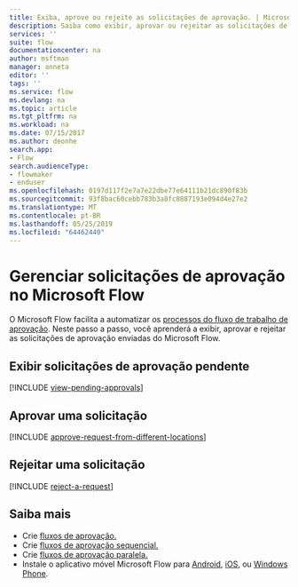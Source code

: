 ```yaml
---
title: Exiba, aprove ou rejeite as solicitações de aprovação. | Microsoft Docs
description: Saiba como exibir, aprovar ou rejeitar as solicitações de aprovação no Microsoft Flow.
services: ''
suite: flow
documentationcenter: na
author: msftman
manager: anneta
editor: ''
tags: ''
ms.service: flow
ms.devlang: na
ms.topic: article
ms.tgt_pltfrm: na
ms.workload: na
ms.date: 07/15/2017
ms.author: deonhe
search.app:
- Flow
search.audienceType:
- flowmaker
- enduser
ms.openlocfilehash: 0197d117f2e7a7e22dbe77e64111b21dc890f83b
ms.sourcegitcommit: 93f8bac60cebb783b3a8fc8887193e094d4e27e2
ms.translationtype: MT
ms.contentlocale: pt-BR
ms.lasthandoff: 05/25/2019
ms.locfileid: "64462440"
---
```

# <a name="manage-approval-requests-in-microsoft-flow"></a>Gerenciar solicitações de aprovação no Microsoft Flow
O Microsoft Flow facilita a automatizar os [processos do fluxo de trabalho de aprovação](modern-approvals.md). Neste passo a passo, você aprenderá a exibir, aprovar e rejeitar as solicitações de aprovação enviadas do Microsoft Flow.

## <a name="view-pending-approval-requests"></a>Exibir solicitações de aprovação pendente
[!INCLUDE [view-pending-approvals](includes/view-pending-approvals.md)]

## <a name="approve-a-request"></a>Aprovar uma solicitação
[!INCLUDE [approve-request-from-different-locations](includes/approve-request-from-different-locations.md)]

## <a name="reject-a-request"></a>Rejeitar uma solicitação
[!INCLUDE [reject-a-request](includes/reject-a-request.md)]

## <a name="learn-more"></a>Saiba mais
* Crie [fluxos de aprovação.](modern-approvals.md)
* Crie [fluxos de aprovação sequencial.](sequential-modern-approvals.md)
* Crie [fluxos de aprovação paralela.](parallel-modern-approvals.md)
* Instale o aplicativo móvel Microsoft Flow para [Android](https://aka.ms/flowmobiledocsandroid), [iOS](https://aka.ms/flowmobiledocsios), ou [Windows Phone](https://aka.ms/flowmobilewindows).

